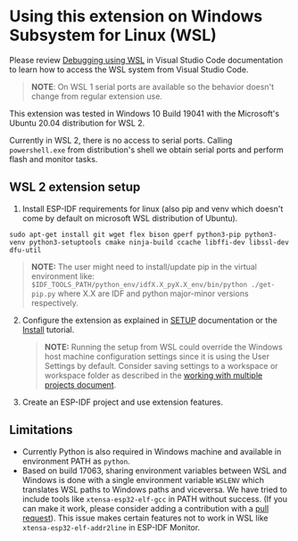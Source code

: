 # Using this extension on Windows Subsystem for Linux (WSL)

Please review [Debugging using WSL](https://code.visualstudio.com/api/advanced-topics/remote-extensions#debugging-using-wsl) in Visual Studio Code documentation to learn how to access the WSL system from Visual Studio Code.

> **NOTE**: On WSL 1 serial ports are available so the behavior doesn't change from regular extension use.

This extension was tested in Windows 10 Build 19041 with the Microsoft's Ubuntu 20.04 distribution for WSL 2.

Currently in WSL 2, there is no access to serial ports. Calling `powershell.exe` from distribution's shell we obtain serial ports and perform flash and monitor tasks.

## WSL 2 extension setup

1. Install ESP-IDF requirements for linux (also pip and venv which doesn't come by default on microsoft WSL distribution of Ubuntu).

```
sudo apt-get install git wget flex bison gperf python3-pip python3-venv python3-setuptools cmake ninja-build ccache libffi-dev libssl-dev dfu-util
```

> **NOTE:** The user might need to install/update pip in the virtual environment like: `$IDF_TOOLS_PATH/python_env/idfX.X_pyX.X_env/bin/python ./get-pip.py` where X.X are IDF and python major-minor versions respectively.

2. Configure the extension as explained in [SETUP](./SETUP.md) documentation or the [Install](./tutorial/install.md) tutorial.

   > **NOTE:** Running the setup from WSL could override the Windows host machine configuration settings since it is using the User Settings by default. Consider saving settings to a workspace or workspace folder as described in the [working with multiple projects document](./MULTI_PROJECTS.md).

3. Create an ESP-IDF project and use extension features.

## Limitations

- Currently Python is also required in Windows machine and available in environment PATH as `python`.
- Based on build 17063, sharing environment variables between WSL and Windows is done with a single environment variable `WSLENV` which translates WSL paths to Windows paths and viceversa. We have tried to include tools like `xtensa-esp32-elf-gcc` in PATH without success. (If you can make it work, please consider adding a contribution with a [pull request](./CONTRIBUTING.md)). This issue makes certain features not to work in WSL like `xtensa-esp32-elf-addr2line` in ESP-IDF Monitor.
